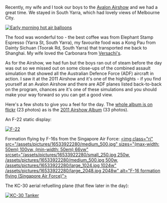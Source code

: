 <!--
.. title: Avalon Airshow 2015
.. slug: avalon-airshow-2015
.. date: 2015/03/09 18:27:47
.. tags: Travel, Photography
.. spellcheck_exceptions: Yarra,Toorak,Pau,Sichuan,Carbonara,Versachi's,ADF
.. is_orphan: False
.. link:
.. description:
-->

Recently, my wife and I took our boys to the [Avalon Airshow](http://www.airshow.com.au/airshow2015/PUBLIC/index.asp) and we had a great time. We stayed in South Yarra, which had lovely views of Melbourne City.

<a href="https://www.flickr.com/photos/edwin_steele/16101389873" title="Early morning hot air balloons">
 <img class="ri"
   src="/assets/pictures/16101389873/medium_500.jpg"
   sizes="(max-width: 50em) 100vw,
          (min-width: 50em) 66vw"
   srcset="/assets/pictures/16101389873/small_250.jpg 250w,
         /assets/pictures/16101389873/medium_500.jpg 500w,
         /assets/pictures/16101389873/large_1024.jpg 1024w"
         /assets/pictures/16101389873/large_2048.jpg 2048w"
  alt="Early morning hot air balloons">
</a>

The food was wonderful too - the best coffee was from Elephant Stamp Espresso (Yarra St, South Yarra), my favourite food was a Kong Pau from Dainty Sichuan (Toorak Rd, South Yarra) that transported me back to Shanghai. My wife loved the Carbonara from [Versachi's](http://www.versachis.com.au).

As for the Airshow, we had fun but the boys ran out of steam before the day was out so we missed out on some close-ups of the combined assault simulation that showed all the Australian Defence Force (ADF) aircraft in action. I saw it at the 2011 Airshow and it's one of the highlights - if you find yourself at an Avalon Airshow and there are ADF planes listed back-to-back on the program, chances are it's one of these simulations and you should make your way forward so you can get a good view.

Here's a few shots to give you a feel for the day. The [whole album is on flickr](https://www.flickr.com/photos/edwin_steele/sets/72157651169410891/) (23 photos)
as is the [2011 Airshow Album](https://www.flickr.com/photos/edwin_steele/sets/72157632559155988/) (33 photos).

An F-22 static display:

<a href="https://www.flickr.com/photos/edwin_steele/16533949260" title="F-22">
 <img class="ri"
   src="/assets/pictures/16533949260/medium_500.jpg"
   sizes="(max-width: 50em) 100vw,
          (min-width: 50em) 66vw"
   srcset="/assets/pictures/16533949260/small_250.jpg 250w,
         /assets/pictures/16533949260/medium_500.jpg 500w,
         /assets/pictures/16533949260/large_1024.jpg 1024w"
         /assets/pictures/16533949260/large_2048.jpg 2048w"
  alt="F-22">
</a>

Formation flying by F-16s from the Singapore Air Force:
<a href="https://www.flickr.com/photos/edwin_steele/16533922280" title="F-16 formation flying (Singapore Air Force)">
 <img class="ri"
   src="/assets/pictures/16533922280/medium_500.jpg"
   sizes="(max-width: 50em) 100vw,
          (min-width: 50em) 66vw"
   srcset="/assets/pictures/16533922280/small_250.jpg 250w,
         /assets/pictures/16533922280/medium_500.jpg 500w,
         /assets/pictures/16533922280/large_1024.jpg 1024w"
         /assets/pictures/16533922280/large_2048.jpg 2048w"
  alt="F-16 formation flying (Singapore Air Force)">
</a>

The KC-30 aerial refuelling plane (that flew later in the day):

<a href="https://www.flickr.com/photos/edwin_steele/16695450286" title="KC-30 Tanker">
 <img class="ri"
   src="/assets/pictures/16695450286/medium_500.jpg"
   sizes="(max-width: 50em) 100vw,
          (min-width: 50em) 66vw"
   srcset="/assets/pictures/16695450286/small_250.jpg 250w,
         /assets/pictures/16695450286/medium_500.jpg 500w,
         /assets/pictures/16695450286/large_1024.jpg 1024w"
         /assets/pictures/16695450286/large_2048.jpg 2048w"
  alt="KC-30 Tanker">
</a>
